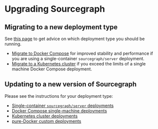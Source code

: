 # Upgrading Sourcegraph

## Migrating to a new deployment type

See [this page](install.md) to get advice on which deployment type you should be running.

- [Migrate to Docker Compose](install/docker-compose/migrate.md) for improved stability and performance if you are using a single-container `sourcegraph/server` deployment.
- [Migrate to a Kubernetes cluster](https://docs.sourcegraph.com/admin/install/kubernetes) if you exceed the limits of a single machine Docker Compose deployment.

## Updating to a new version of Sourcegraph

Please see the instructions for your deployment type:

- [Single-container `sourcegraph/server` deployments](updates/server.md)
- [Docker Compose single-machine deployments](updates/docker_compose.md)
- [Kubernetes cluster deployments](updates/kubernetes.md)
- [pure-Docker custom deployments](updates/pure_docker.md)
